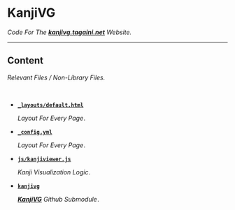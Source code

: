 # KanjiVG
*Code For The* ***[kanjivg.tagaini.net][Website]*** *Website.*

---

## Content
*Relevant Files / Non-Library Files.*

<br>

- **[`_layouts/default.html`][Layouts]**

    *Layout For Every Page .*

- **[`_config.yml`][Config]**

    *Layout For Every Page .*

- **[`js/kanjiviewer.js`][Viewer]**

    *Kanji Visualization Logic .*

- **[`kanjivg`][Kanji]**

    ***[KanjiVG]*** *Github Submodule .*


[Layouts]: docs/_layouts/default.html
[Config]: docs/_config.yml
[Viewer]: docs/js/kanjiviewer.js
[Kanji]: docs/kanjivg

[KanjiVG]: https://github.com/KanjiVG/kanjivg

[Website]: https://kanjivg.tagaini.net/
